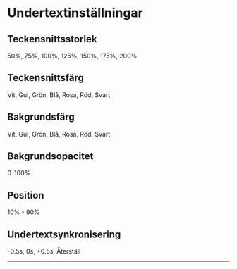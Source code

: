 # Undertextinställningar

## Teckensnittsstorlek

50%, 75%, 100%, 125%, 150%, 175%, 200%

## Teckensnittsfärg

Vit, Gul, Grön, Blå, Rosa, Röd, Svart

## Bakgrundsfärg

Vit, Gul, Grön, Blå, Rosa, Röd, Svart

## Bakgrundsopacitet

0-100%

## Position

10% - 90%

## Undertextsynkronisering

-0.5s, 0s, +0.5s, Återställ

---
